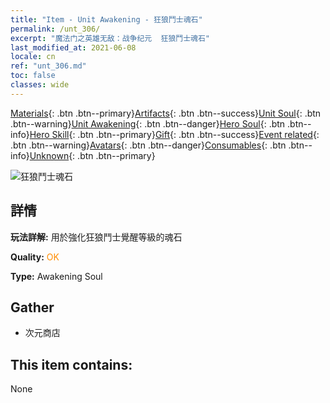 ```yaml
---
title: "Item - Unit Awakening - 狂狼鬥士魂石"
permalink: /unt_306/
excerpt: "魔法门之英雄无敌：战争纪元  狂狼鬥士魂石"
last_modified_at: 2021-06-08
locale: cn
ref: "unt_306.md"
toc: false
classes: wide
---
```

 [Materials](/ItemsCN/){: .btn .btn--primary}[Artifacts](/ItemsCN/Artifacts/){: .btn .btn--success}[Unit Soul](/ItemsCN/UnitSoul/){: .btn .btn--warning}[Unit Awakening](/ItemsCN/UnitAwakening/){: .btn .btn--danger}[Hero Soul](/ItemsCN/HeroSoul/){: .btn .btn--info}[Hero Skill](/ItemsCN/HeroSkill/){: .btn .btn--primary}[Gift](/ItemsCN/Gift/){: .btn .btn--success}[Event related](/ItemsCN/Events/){: .btn .btn--warning}[Avatars](/ItemsCN/Avatars/){: .btn .btn--danger}[Consumables](/ItemsCN/Consumables/){: .btn .btn--info}[Unknown](/ItemsCN/Unknown/){: .btn .btn--primary}

 ![狂狼鬥士魂石](/images/u/tia_langqibing.jpg)

## 詳情
 **玩法詳解:** 用於強化狂狼鬥士覺醒等級的魂石

 **Quality:** <span style="color: #FF8C00">OK</span>

 **Type:** Awakening Soul

## Gather

*    次元商店 

## This item contains:

  None

